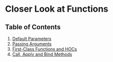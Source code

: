 # **Closer Look at Functions**

## **Table of Contents**

1. [Default Parameters](/javascript/closer-look-at-functions/default-parameters.md)
2. [Passing Arguments](/javascript/closer-look-at-functions/passing-arguments.md)
3. [First-Class Functions and HOCs](/javascript/closer-look-at-functions/first-class-functions-hocs.md)
4. [Call, Apply and Bind Methods](/javascript/closer-look-at-functions/call-apply-bind.md)